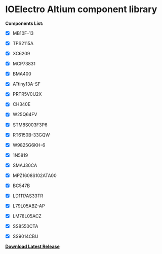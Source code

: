 # IOElectro Altium component library    

**Components List:**
- [x]  MB10F-13
- [x]  TPS2115A
- [x]  XC6209
- [x]  MCP73831
- [x]  BMA400
- [x]  ATtiny13A-SF
- [x]  PRTR5V0U2X
- [x]  CH340E
- [x]  W25Q64FV
- [x]  STM8S003F3P6
- [x]  RT6150B-33GQW
- [x]  W9825G6KH-6
- [x]  1N5819
- [x]  SMAJ30CA
- [x]  MPZ1608S102ATA00
- [x]  BC547B
- [x]  LD1117AS33TR
- [x]  L79L05ABZ-AP
- [x]  LM78L05ACZ
- [x]  SS8550CTA
- [x]  SS9014CBU  


[**Download Latest Release**](https://github.com/liyanboy74/altium-component-library/releases/latest/download/IOElectro.IntLib)

